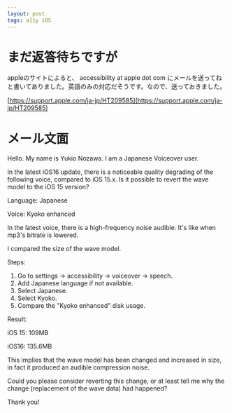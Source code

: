 ```yaml
---
layout: post
tags: a11y iOS
---
```


# まだ返答待ちですが

appleのサイトによると、 accessibility at apple dot com にメールを送ってねと書いてありました。英語のみの対応だそうです。なので、送っておきました。

[https://support.apple.com/ja-jp/HT209585](https://support.apple.com/ja-jp/HT209585)

# メール文面

Hello. My name is Yukio Nozawa. I am a Japanese Voiceover user.

In the latest iOS16 update, there is a noticeable quality degrading of the following voice, compared to iOS 15.x. Is it possible to revert the wave model to the iOS 15 version?

Language: Japanese

Voice: Kyoko enhanced

In the latest voice, there is a high-frequency noise audible. It's like when mp3's bitrate is lowered.

I compared the size of the wave model.

Steps:
1. Go to settings -> accessibility -> voiceover -> speech.
2. Add Japanese language if not available.
3. Select Japanese.
4. Select Kyoko.
5. Compare the "Kyoko enhanced" disk usage.

Result:

iOS 15: 109MB

iOS16: 135.6MB

This implies that the wave model has been changed and increased in size, in fact it produced an audible compression noise.

Could you please consider reverting this change, or at least tell me why the change (replacement of the wave data) had happened?

Thank you!
